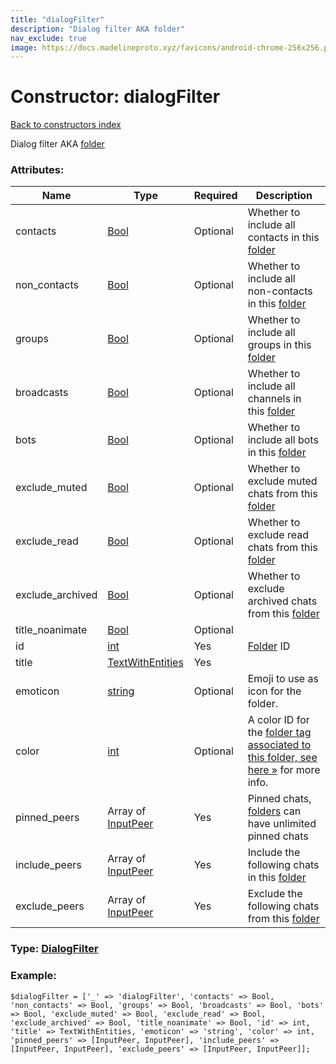 ```yaml
---
title: "dialogFilter"
description: "Dialog filter AKA folder"
nav_exclude: true
image: https://docs.madelineproto.xyz/favicons/android-chrome-256x256.png
---
```

# Constructor: dialogFilter  
[Back to constructors index](/API_docs/constructors/index.html)



Dialog filter AKA [folder](https://core.telegram.org/api/folders)

### Attributes:

| Name     |    Type       | Required | Description |
|----------|---------------|----------|-------------|
|contacts|[Bool](/API_docs/types/Bool.html) | Optional|Whether to include all contacts in this [folder](https://core.telegram.org/api/folders)|
|non\_contacts|[Bool](/API_docs/types/Bool.html) | Optional|Whether to include all non-contacts in this [folder](https://core.telegram.org/api/folders)|
|groups|[Bool](/API_docs/types/Bool.html) | Optional|Whether to include all groups in this [folder](https://core.telegram.org/api/folders)|
|broadcasts|[Bool](/API_docs/types/Bool.html) | Optional|Whether to include all channels in this [folder](https://core.telegram.org/api/folders)|
|bots|[Bool](/API_docs/types/Bool.html) | Optional|Whether to include all bots in this [folder](https://core.telegram.org/api/folders)|
|exclude\_muted|[Bool](/API_docs/types/Bool.html) | Optional|Whether to exclude muted chats from this [folder](https://core.telegram.org/api/folders)|
|exclude\_read|[Bool](/API_docs/types/Bool.html) | Optional|Whether to exclude read chats from this [folder](https://core.telegram.org/api/folders)|
|exclude\_archived|[Bool](/API_docs/types/Bool.html) | Optional|Whether to exclude archived chats from this [folder](https://core.telegram.org/api/folders)|
|title\_noanimate|[Bool](/API_docs/types/Bool.html) | Optional|
|id|[int](/API_docs/types/int.html) | Yes|[Folder](https://core.telegram.org/api/folders) ID|
|title|[TextWithEntities](/API_docs/types/TextWithEntities.html) | Yes|
|emoticon|[string](/API_docs/types/string.html) | Optional|Emoji to use as icon for the folder.|
|color|[int](/API_docs/types/int.html) | Optional|A color ID for the [folder tag associated to this folder, see here »](https://core.telegram.org/api/folders#folder-tags) for more info.|
|pinned\_peers|Array of [InputPeer](/API_docs/types/InputPeer.html) | Yes|Pinned chats, [folders](https://core.telegram.org/api/folders) can have unlimited pinned chats|
|include\_peers|Array of [InputPeer](/API_docs/types/InputPeer.html) | Yes|Include the following chats in this [folder](https://core.telegram.org/api/folders)|
|exclude\_peers|Array of [InputPeer](/API_docs/types/InputPeer.html) | Yes|Exclude the following chats from this [folder](https://core.telegram.org/api/folders)|



### Type: [DialogFilter](/API_docs/types/DialogFilter.html)


### Example:

```
$dialogFilter = ['_' => 'dialogFilter', 'contacts' => Bool, 'non_contacts' => Bool, 'groups' => Bool, 'broadcasts' => Bool, 'bots' => Bool, 'exclude_muted' => Bool, 'exclude_read' => Bool, 'exclude_archived' => Bool, 'title_noanimate' => Bool, 'id' => int, 'title' => TextWithEntities, 'emoticon' => 'string', 'color' => int, 'pinned_peers' => [InputPeer, InputPeer], 'include_peers' => [InputPeer, InputPeer], 'exclude_peers' => [InputPeer, InputPeer]];
```  
